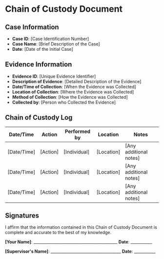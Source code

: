 # Chain of Custody Document

## Case Information
- **Case ID**: [Case Identification Number]
- **Case Name**: [Brief Description of the Case]
- **Date**: [Date of the Initial Case]

## Evidence Information
- **Evidence ID**: [Unique Evidence Identifier]
- **Description of Evidence**: [Detailed Description of the Evidence]
- **Date/Time of Collection**: [When the Evidence was Collected]
- **Location of Collection**: [Where the Evidence was Collected]
- **Method of Collection**: [How the Evidence was Collected]
- **Collected by**: [Person who Collected the Evidence]

## Chain of Custody Log

| Date/Time      | Action    | Performed by | Location | Notes |
|----------------|-----------|--------------|----------|-------|
| [Date/Time]    | [Action]  | [Individual] | [Location] | [Any additional notes] |
| [Date/Time]    | [Action]  | [Individual] | [Location] | [Any additional notes] |
| [Date/Time]    | [Action]  | [Individual] | [Location] | [Any additional notes] |

## Signatures

I affirm that the information contained in this Chain of Custody Document is complete and accurate to the best of my knowledge.

**[Your Name]**: ___________________________________________    **Date**: ___________

**[Supervisor's Name]**: ____________________________________    **Date**: ___________
